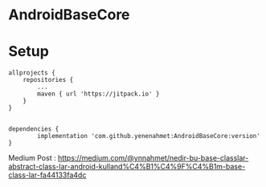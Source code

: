 # AndroidBaseCore

# Setup

	allprojects {
		repositories {
			...
			maven { url 'https://jitpack.io' }
		}
	}
  

	dependencies {
	        implementation 'com.github.yenenahmet:AndroidBaseCore:version'
	}
  

  
  

 
 
  Medium Post : https://medium.com/@ynnahmet/nedir-bu-base-classlar-abstract-class-lar-android-kulland%C4%B1%C4%9F%C4%B1m-base-class-lar-fa44133fa4dc
